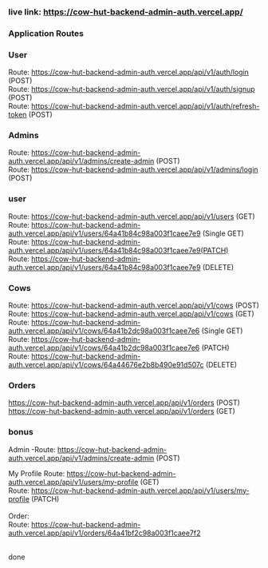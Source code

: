 ### live link: https://cow-hut-backend-admin-auth.vercel.app/

### Application Routes

### User
Route: https://cow-hut-backend-admin-auth.vercel.app/api/v1/auth/login (POST) <br>
Route: https://cow-hut-backend-admin-auth.vercel.app/api/v1/auth/signup (POST) <br>
Route: https://cow-hut-backend-admin-auth.vercel.app/api/v1/auth/refresh-token (POST) <br>
###  Admins
Route: https://cow-hut-backend-admin-auth.vercel.app/api/v1/admins/create-admin (POST) <br>
Route: https://cow-hut-backend-admin-auth.vercel.app/api/v1/admins/login (POST) <br>

### user
Route: https://cow-hut-backend-admin-auth.vercel.app/api/v1/users (GET) <br>
Route: https://cow-hut-backend-admin-auth.vercel.app/api/v1/users/64a41b84c98a003f1caee7e9 (Single GET) <br>
Route: https://cow-hut-backend-admin-auth.vercel.app/api/v1/users/64a41b84c98a003f1caee7e9(PATCH) <br>
Route: https://cow-hut-backend-admin-auth.vercel.app/api/v1/users/64a41b84c98a003f1caee7e9 (DELETE) <br>

###   Cows
Route: https://cow-hut-backend-admin-auth.vercel.app/api/v1/cows (POST)
Route: https://cow-hut-backend-admin-auth.vercel.app/api/v1/cows (GET)
Route: https://cow-hut-backend-admin-auth.vercel.app/api/v1/cows/64a41b2dc98a003f1caee7e6 (Single GET)  <br>
Route: https://cow-hut-backend-admin-auth.vercel.app/api/v1/cows/64a41b2dc98a003f1caee7e6 (PATCH)  <br>
Route: https://cow-hut-backend-admin-auth.vercel.app/api/v1/cows/64a44676e2b8b490e91d507c (DELETE)  <br>
###  Orders
https://cow-hut-backend-admin-auth.vercel.app/api/v1/orders (POST) <br>
https://cow-hut-backend-admin-auth.vercel.app/api/v1/orders (GET) <br>
### bonus
Admin
-Route: https://cow-hut-backend-admin-auth.vercel.app/api/v1/admins/create-admin (POST)  <br>

My Profile
Route: https://cow-hut-backend-admin-auth.vercel.app/api/v1/users/my-profile (GET)  <br>
Route: https://cow-hut-backend-admin-auth.vercel.app/api/v1/users/my-profile (PATCH)  <br> 
<br>
Order:<br>
Route: https://cow-hut-backend-admin-auth.vercel.app/api/v1/orders/64a41bf2c98a003f1caee7f2 <br>

<br>
done